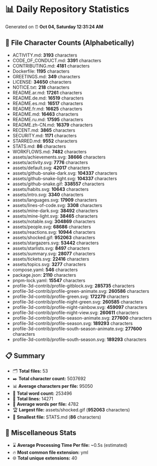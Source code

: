 # 📊 Daily Repository Statistics
Generated on ⏰ **Oct 04, Saturday 12:31:24 AM**

## 📂 File Character Counts (Alphabetically)
- ACTIVITY.md: **3193** characters
- CODE_OF_CONDUCT.md: **3391** characters
- CONTRIBUTING.md: **4181** characters
- Dockerfile: **1195** characters
- GREETINGS.md: **349** characters
- LICENSE: **34650** characters
- NOTICE.txt: **218** characters
- README.ar.md: **17261** characters
- README.de.md: **16519** characters
- README.es.md: **16517** characters
- README.fr.md: **16625** characters
- README.md: **16463** characters
- README.ru.md: **17595** characters
- README.zh-CN.md: **16379** characters
- RECENT.md: **3865** characters
- SECURITY.md: **1171** characters
- STARRED.md: **9552** characters
- STATS.md: **86** characters
- WORKFLOWS.md: **7482** characters
- assets/achievements.svg: **38666** characters
- assets/activity.svg: **7776** characters
- assets/default.svg: **42017** characters
- assets/github-snake-dark.svg: **104337** characters
- assets/github-snake-light.svg: **104337** characters
- assets/github-snake.gif: **338557** characters
- assets/habits.svg: **10643** characters
- assets/intro.svg: **3340** characters
- assets/languages.svg: **17909** characters
- assets/lines-of-code.svg: **3308** characters
- assets/mine-dark.svg: **38492** characters
- assets/mine-light.svg: **38465** characters
- assets/notable.svg: **304869** characters
- assets/people.svg: **68686** characters
- assets/reactions.svg: **10944** characters
- assets/shocked.gif: **952063** characters
- assets/stargazers.svg: **53442** characters
- assets/starlists.svg: **8497** characters
- assets/summary.svg: **28077** characters
- assets/tickets.svg: **22416** characters
- assets/topics.svg: **3277** characters
- compose.yaml: **546** characters
- package.json: **2110** characters
- pnpm-lock.yaml: **15547** characters
- profile-3d-contrib/profile-gitblock.svg: **285735** characters
- profile-3d-contrib/profile-green-animate.svg: **260586** characters
- profile-3d-contrib/profile-green.svg: **172279** characters
- profile-3d-contrib/profile-night-green.svg: **260585** characters
- profile-3d-contrib/profile-night-rainbow.svg: **459097** characters
- profile-3d-contrib/profile-night-view.svg: **260611** characters
- profile-3d-contrib/profile-season-animate.svg: **277600** characters
- profile-3d-contrib/profile-season.svg: **189293** characters
- profile-3d-contrib/profile-south-season-animate.svg: **277600** characters
- profile-3d-contrib/profile-south-season.svg: **189293** characters

## 📋 Summary
- 🗂️ **Total files:** 53
- ✒️ **Total character count:** 5037692
- 📊 **Average characters per file:** 95050
- 📝 **Total word count:** 253496
- 🧾 **Total lines:** 14271
- 📐 **Average words per file:** 4782
- 🏆 **Largest file:** assets/shocked.gif (**952063** characters)
- 🥉 **Smallest file:** STATS.md (**86** characters)

## 🌟 Miscellaneous Stats
- ⌛ **Average Processing Time Per file:** ~0.5s (estimated)
- 🔥 **Most common file extension:** yml
- 🌐 **Total unique extensions:** 40

